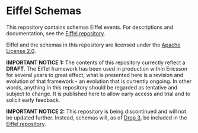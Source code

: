 # Eiffel Schemas
This repository contains schemas Eiffel events. For descriptions and documentation, see the [Eiffel repository](https://github.com/Ericsson/eiffel).

Eiffel and the schemas in this repository are licensed under the [Apache License 2.0](./LICENSE).

__IMPORTANT NOTICE 1:__ The contents of this repository currectly reflect a __DRAFT__. The Eiffel framework has been used in production within Ericsson for several years to great effect; what is presented here is a revision and evolution of that framework - an evolution that is currently ongoing. In other words, anything in this repository should be regarded as tentative and subject to change. It is published here to allow early access and trial and to solicit early feedback.

__IMPORTANT NOTICE 2:__ This repository is being discontinued and will not be updated further. Instead, schemas will, as of [Drop 3](https://github.com/Ericsson/eiffel/milestones/Drop%203), be included in the [Eiffel repository](https://github.com/Ericsson/eiffel).

